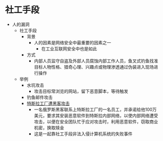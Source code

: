 # 社工手段

* 人的漏洞
  * 社工手段
    * 背景
      * 人的因素是网络安全中最重要的因素之一
        * 在工业互联网安全中也是如此
    * 方式
      * 内部人员监守自盗及外部人员腐蚀内部工作人员，鱼叉式钓鱼找准目标人物性格、猎奇心理、兴趣点或物理渗透通过伪装进入现场进行操作
  * 举例
    * 水坑攻击
      * 攻击目标常浏览的网站，留下恶意脚本，等待触发
    * 钓鱼邮件攻击
    * [特斯拉工厂遭黑客攻击](https://finance.sina.com.cn/stock/relnews/us/2020-09-05/doc-iivhvpwy5056592.shtml) 
      * 一名俄罗斯黑客联系上特斯拉工厂的一名员工，并承诺给他100万美元，要求其安装恶意软件到特斯拉内部网络，以使内部网络遭受攻击，以便在安全团队忙于应对攻击时，利用恶意软件，窃取商业机密，换取赎金
      * 这是一起靠社工手段非法入侵计算机系统的失败事件
